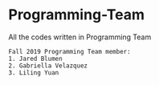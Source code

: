 # Programming-Team
All the codes written in Programming Team

```
Fall 2019 Programming Team member:
1. Jared Blumen
2. Gabriella Velazquez
3. Liling Yuan
```
